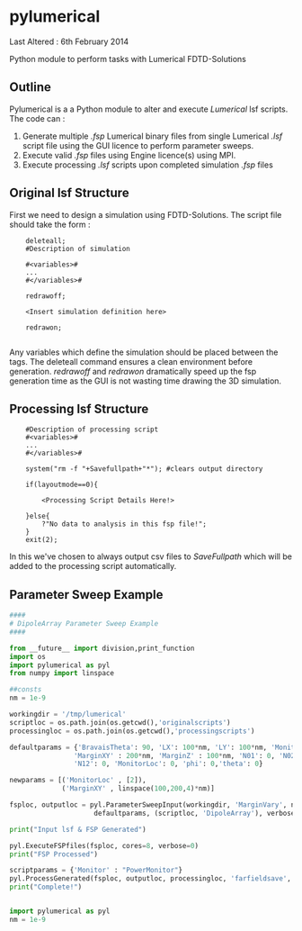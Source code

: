 pylumerical
===========

Last Altered : 6th February 2014

Python module to perform tasks with Lumerical FDTD-Solutions

Outline
-------

Pylumerical is a a Python module to alter and execute _Lumerical_ lsf scripts. The code can :

1. Generate multiple _.fsp_ Lumerical binary files from single Lumerical _.lsf_ script file using the GUI licence to perform parameter sweeps.
2. Execute valid _.fsp_ files using Engine licence(s) using MPI.
3. Execute processing _.lsf_ scripts upon completed simulation _.fsp_ files

Original lsf Structure
----------------------
First we need to design a simulation using FDTD-Solutions. The script file should take the form :

```
    deleteall;
    #Description of simulation
    
    #<variables>#
    ...
    #</variables>#
    
    redrawoff;
    
    <Insert simulation definition here>
    
    redrawon;
    
```
Any variables which define the simulation should be placed between the tags. The deleteall command ensures a clean environment before generation. _redrawoff_ and _redrawon_ dramatically speed up the fsp generation time as the GUI is not wasting time drawing the 3D simulation.

Processing lsf Structure
------------------------

```
    #Description of processing script
    #<variables>#
    ...
    #</variables>#

    system("rm -f "+Savefullpath+"*"); #clears output directory

    if(layoutmode==0){

        <Processing Script Details Here!>

    }else{
        ?"No data to analysis in this fsp file!";
    }
    exit(2);
```

In this we've chosen to always output csv files to _SaveFullpath_ which will be added to the processing script automatically.


Parameter Sweep Example
-----------------------

```python
####
# DipoleArray Parameter Sweep Example
####

from __future__ import division,print_function
import os
import pylumerical as pyl
from numpy import linspace

##consts
nm = 1e-9

workingdir = '/tmp/lumerical'
scriptloc = os.path.join(os.getcwd(),'originalscripts')
processingloc = os.path.join(os.getcwd(),'processingscripts')

defaultparams = {'BravaisTheta': 90, 'LX': 100*nm, 'LY': 100*nm, 'MonitorMargin': 2*nm,
                'MarginXY' : 200*nm, 'MarginZ' : 100*nm, 'N01': 0, 'N02': 0, 'N11': 0, 
                'N12': 0, 'MonitorLoc': 0, 'phi': 0,'theta': 0}

newparams = [('MonitorLoc' , [2]),
             ('MarginXY' , linspace(100,200,4)*nm)]

fsploc, outputloc = pyl.ParameterSweepInput(workingdir, 'MarginVary', newparams,
                     defaultparams, (scriptloc, 'DipoleArray'), verbose=0)

print("Input lsf & FSP Generated")

pyl.ExecuteFSPfiles(fsploc, cores=8, verbose=0)
print("FSP Processed")

scriptparams = {'Monitor' : "PowerMonitor"}
pyl.ProcessGenerated(fsploc, outputloc, processingloc, 'farfieldsave', scriptparams, verbose=1)
print("Complete!")


import pylumerical as pyl
nm = 1e-9
```
